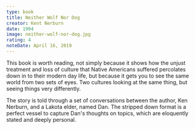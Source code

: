 ```yaml
---
type: book
title: Neither Wolf Nor Dog
creator: Kent Nerburn
date: 1994
image: neither-wolf-nor-dog.jpg
rating: 4
noteDate: April 16, 2019
---
```


This book is worth reading, not simply because it shows how the unjust treatment and loss of culture that Native Americans suffered percolates down in to their modern day life, but because it gets you to see the same world from two sets of eyes. Two cultures looking at the same thing, but seeing things very differently.

The story is told through a set of conversations between the author, Ken Nerburn, and a Lakota elder, named Dan. The stripped down format is a perfect vessel to capture Dan's thoughts on topics, which are eloquently stated and deeply personal.
